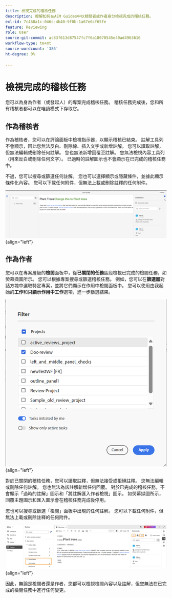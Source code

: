 ```yaml
---
title: 檢視完成的稽核任務
description: 瞭解如何在AEM Guides中以檢閱者或作者身分檢視完成的稽核任務。
exl-id: 7c468a1c-046c-4b40-9f0b-1a67e6cf65fe
feature: Reviewing
role: User
source-git-commit: ac83f613d87547fc7f6a18070545e40ad4963616
workflow-type: tm+mt
source-wordcount: '386'
ht-degree: 0%

---
```


# 檢視完成的稽核任務

您可以為身為作者（或發起人）的專案完成稽核任務。 稽核任務完成後，您和所有稽核者都可以在唯讀模式下存取它。

## 作為稽核者

作為稽核者，您可以在評論面板中檢視指示器，以顯示稽核已結束。 註解工具列不會顯示，因此您無法反白、刪除線、插入文字或新增註解。 您可以讀取註解，但無法編輯或刪除任何註解。 您也無法新增回覆至註解。 您無法檢視內容工具列（用來反白或刪除任何文字）。 已過時的註解圖示也不會顯示在已完成的稽核任務中。

不過，您可以搜尋或篩選任何註解。 您也可以選擇顯示或隱藏條件，並據此顯示條件化內容。 您可以下載任何附件，但無法上載或刪除註釋的任何附件。

![](images/complete-task-reviewer-new.png){align="left"}


## 作為作者

您可以在專案層級的&#x200B;**檢閱**&#x200B;面板中，從&#x200B;**已關閉的任務**&#x200B;區段檢視已完成的檢閱任務，如熒幕擷圖所示。 您可以根據專案搜尋或篩選稽核任務。 例如，您可以在&#x200B;**篩選器**&#x200B;對話方塊中選取特定專案，並將它們顯示在作用中檢閱面板中。 您可以使用由我起始的&#x200B;**工作**&#x200B;和&#x200B;**只顯示作用中工作**&#x200B;選項，進一步篩選結果。

![](images/review-filters-new.png){align="left"}

對於已關閉的稽核任務，您可以讀取註釋，但無法接受或拒絕註釋。 您無法編輯或刪除任何註解。 您也無法為該註解新增任何回覆。 對於已完成的稽核任務，不會顯示「過時的註解」圖示和「將註解匯入作者檢視」圖示。 如熒幕擷圖所示，回覆主題圖示和匯入圖示會在稽核任務完成後停用。

您也可以搜尋或篩選「檢閱」面板中出現的任何註解。 您可以下載任何附件，但無法上載或刪除註釋的任何附件。

![](images/completed-task-author-new.png){align="left"}

因此，無論是檢閱者還是作者，您都可以檢視檢閱內容以及註解，但您無法在已完成的檢閱任務中進行任何變更。
